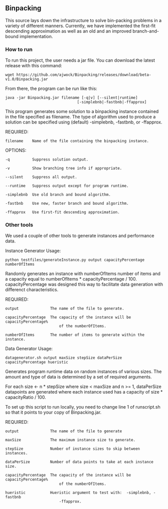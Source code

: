 ## Binpacking

This source lays down the infrastructure to solve bin-packing problems in a
variety of different manners.  Currently, we have implemented the first-fit
descending approximation as well as an old and an improved branch-and-bound
implementation.

### How to run

To run this project, the user needs a jar file.  You can download the latest
release with this command:

	wget https://github.com/ajwock/Binpacking/releases/download/beta-v1.0/Binpacking.jar

From there, the program can be run like this:

	java -jar Binpacking.jar filename [-q|v] [--silent|runtime]
									[-simplebnb|-fastbnb|-ffapprox]
									
This program generates some solution to a binpacking instance contained in 
the file specified as filename.  The type of algorithm used to produce a
solution can be specified using (default) -simplebnb, -fastbnb, or -ffapprox.

REQUIRED:

	filename	Name of the file containing the binpacking instance.

OPTIONS:

	-q			Suppress solution output.

	-v			Show branching tree info if appropriate.

	--silent	Suppress all output.

	--runtime	Suppress output except for program runtime.

	-simplebnb	Use old branch and bound algorithm.

	-fastbnb	Use new, faster branch and bound algorithm.

	-ffapprox	Use first-fit descending approximation.

### Other tools

We used a couple of other tools to generate instances and performance data.

Instance Generator
Usage:

	python testfiles/generateInstance.py output capacityPercentage numberOfItems

Randomly generates an instance with numberOfItems number of items and a capacity
equal to numberOfItems * capacityPercentage / 100.  capacityPercentage was designed
this way to facilitate data generation with differenct characteristics.

REQUIRED:

	output				The name of the file to generate.

	capacityPercentage	The capacity of the instance will be capacityPercentage%
							of the numberOfItems.
	
	numberOfItems		The number of items to generate within the instance.

Data Generator
Usage:

	datagenerator.sh output maxSize stepSize dataPerSize capacityPercentage hueristic

Generates program runtime data on random instances of various sizes.
The amount and type of data is determined by a set of required arguments.

For each size <- n * stepSize where size < maxSize and n >= 1, dataPerSize datapoints
are generated where each instance used has a capacity of size * capacityRatio / 100.

To set up this script to run locally, you need to change line 1 of runscript.sh so
that it points to your copy of Binpacking.jar.

REQUIRED:

	output				The name of the file to generate
	
	maxSize				The maximum instance size to generate.	

	stepSize			Number of instance sizes to skip between instances.
	
	dataPerSize			Number of data points to take at each instance size.
	
	capacityPercentage	The capacity of the instance will be capacityPercentage%
							of the numberOfItems. 
	
	hueristic			Hueristic argument to test with:  -simplebnb, -fastbnb
							-ffapprox.
							

							
